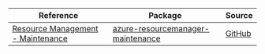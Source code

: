 | Reference | Package | Source |
|---|---|---|
|[Resource Management - Maintenance](resourcemanager-maintenance-readme.md)|[azure-resourcemanager-maintenance](https://repo1.maven.org/maven2/com/azure/resourcemanager/azure-resourcemanager-maintenance)|[GitHub](https://github.com/Azure/azure-sdk-for-java)|
